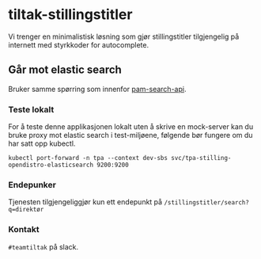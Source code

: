 # tiltak-stillingstitler
Vi trenger en minimalistisk løsning som gjør stillingstitler 
tilgjengelig på internett med styrkkoder for autocomplete.

## Går mot elastic search

Bruker samme spørring som innenfor [pam-search-api].

### Teste lokalt
For å teste denne applikasjonen lokalt uten å skrive en mock-server 
kan du bruke proxy mot elastic search i test-miljøene, følgende bør
fungere om du har satt opp kubectl.
```
kubectl port-forward -n tpa --context dev-sbs svc/tpa-stilling-opendistro-elasticsearch 9200:9200
```

### Endepunker
Tjenesten tilgjengeliggjør kun ett endepunkt på `/stillingstitler/search?q=direktør`

[pam-search-api]:https://github.com/navikt/pam-search-api/blob/master/src/main/java/no/nav/arbeid/search/api/OntologiService.kt

### Kontakt

`#teamtiltak` på slack.
